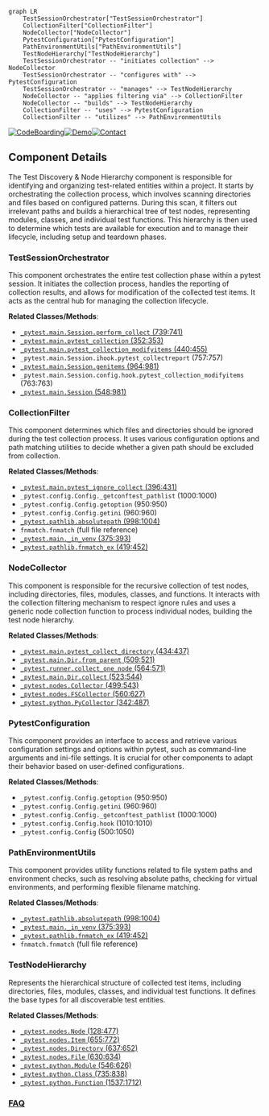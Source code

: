 ```mermaid
graph LR
    TestSessionOrchestrator["TestSessionOrchestrator"]
    CollectionFilter["CollectionFilter"]
    NodeCollector["NodeCollector"]
    PytestConfiguration["PytestConfiguration"]
    PathEnvironmentUtils["PathEnvironmentUtils"]
    TestNodeHierarchy["TestNodeHierarchy"]
    TestSessionOrchestrator -- "initiates collection" --> NodeCollector
    TestSessionOrchestrator -- "configures with" --> PytestConfiguration
    TestSessionOrchestrator -- "manages" --> TestNodeHierarchy
    NodeCollector -- "applies filtering via" --> CollectionFilter
    NodeCollector -- "builds" --> TestNodeHierarchy
    CollectionFilter -- "uses" --> PytestConfiguration
    CollectionFilter -- "utilizes" --> PathEnvironmentUtils
```
[![CodeBoarding](https://img.shields.io/badge/Generated%20by-CodeBoarding-9cf?style=flat-square)](https://github.com/CodeBoarding/CodeBoarding)[![Demo](https://img.shields.io/badge/Try%20our-Demo-blue?style=flat-square)](https://www.codeboarding.org/demo)[![Contact](https://img.shields.io/badge/Contact%20us%20-%20contact@codeboarding.org-lightgrey?style=flat-square)](mailto:contact@codeboarding.org)

## Component Details

The Test Discovery & Node Hierarchy component is responsible for identifying and organizing test-related entities within a project. It starts by orchestrating the collection process, which involves scanning directories and files based on configured patterns. During this scan, it filters out irrelevant paths and builds a hierarchical tree of test nodes, representing modules, classes, and individual test functions. This hierarchy is then used to determine which tests are available for execution and to manage their lifecycle, including setup and teardown phases.

### TestSessionOrchestrator
This component orchestrates the entire test collection phase within a pytest session. It initiates the collection process, handles the reporting of collection results, and allows for modification of the collected test items. It acts as the central hub for managing the collection lifecycle.


**Related Classes/Methods**:

- <a href="https://github.com/pytest-dev/pytest/blob/master/src/_pytest/main.py#L739-L741" target="_blank" rel="noopener noreferrer">`_pytest.main.Session.perform_collect` (739:741)</a>
- <a href="https://github.com/pytest-dev/pytest/blob/master/src/_pytest/main.py#L352-L353" target="_blank" rel="noopener noreferrer">`_pytest.main.pytest_collection` (352:353)</a>
- <a href="https://github.com/pytest-dev/pytest/blob/master/src/_pytest/main.py#L440-L455" target="_blank" rel="noopener noreferrer">`_pytest.main.pytest_collection_modifyitems` (440:455)</a>
- `_pytest.main.Session.ihook.pytest_collectreport` (757:757)
- <a href="https://github.com/pytest-dev/pytest/blob/master/src/_pytest/main.py#L964-L981" target="_blank" rel="noopener noreferrer">`_pytest.main.Session.genitems` (964:981)</a>
- `_pytest.main.Session.config.hook.pytest_collection_modifyitems` (763:763)
- <a href="https://github.com/pytest-dev/pytest/blob/master/src/_pytest/main.py#L548-L981" target="_blank" rel="noopener noreferrer">`_pytest.main.Session` (548:981)</a>


### CollectionFilter
This component determines which files and directories should be ignored during the test collection process. It uses various configuration options and path matching utilities to decide whether a given path should be excluded from collection.


**Related Classes/Methods**:

- <a href="https://github.com/pytest-dev/pytest/blob/master/src/_pytest/main.py#L396-L431" target="_blank" rel="noopener noreferrer">`_pytest.main.pytest_ignore_collect` (396:431)</a>
- `_pytest.config.Config._getconftest_pathlist` (1000:1000)
- `_pytest.config.Config.getoption` (950:950)
- `_pytest.config.Config.getini` (960:960)
- <a href="https://github.com/pytest-dev/pytest/blob/master/src/_pytest/pathlib.py#L998-L1004" target="_blank" rel="noopener noreferrer">`_pytest.pathlib.absolutepath` (998:1004)</a>
- `fnmatch.fnmatch` (full file reference)
- <a href="https://github.com/pytest-dev/pytest/blob/master/src/_pytest/main.py#L375-L393" target="_blank" rel="noopener noreferrer">`_pytest.main._in_venv` (375:393)</a>
- <a href="https://github.com/pytest-dev/pytest/blob/master/src/_pytest/pathlib.py#L419-L452" target="_blank" rel="noopener noreferrer">`_pytest.pathlib.fnmatch_ex` (419:452)</a>


### NodeCollector
This component is responsible for the recursive collection of test nodes, including directories, files, modules, classes, and functions. It interacts with the collection filtering mechanism to respect ignore rules and uses a generic node collection function to process individual nodes, building the test node hierarchy.


**Related Classes/Methods**:

- <a href="https://github.com/pytest-dev/pytest/blob/master/src/_pytest/main.py#L434-L437" target="_blank" rel="noopener noreferrer">`_pytest.main.pytest_collect_directory` (434:437)</a>
- <a href="https://github.com/pytest-dev/pytest/blob/master/src/_pytest/main.py#L509-L521" target="_blank" rel="noopener noreferrer">`_pytest.main.Dir.from_parent` (509:521)</a>
- <a href="https://github.com/pytest-dev/pytest/blob/master/src/_pytest/runner.py#L564-L571" target="_blank" rel="noopener noreferrer">`_pytest.runner.collect_one_node` (564:571)</a>
- <a href="https://github.com/pytest-dev/pytest/blob/master/src/_pytest/main.py#L523-L544" target="_blank" rel="noopener noreferrer">`_pytest.main.Dir.collect` (523:544)</a>
- <a href="https://github.com/pytest-dev/pytest/blob/master/src/_pytest/nodes.py#L499-L543" target="_blank" rel="noopener noreferrer">`_pytest.nodes.Collector` (499:543)</a>
- <a href="https://github.com/pytest-dev/pytest/blob/master/src/_pytest/nodes.py#L560-L627" target="_blank" rel="noopener noreferrer">`_pytest.nodes.FSCollector` (560:627)</a>
- <a href="https://github.com/pytest-dev/pytest/blob/master/src/_pytest/python.py#L342-L487" target="_blank" rel="noopener noreferrer">`_pytest.python.PyCollector` (342:487)</a>


### PytestConfiguration
This component provides an interface to access and retrieve various configuration settings and options within pytest, such as command-line arguments and ini-file settings. It is crucial for other components to adapt their behavior based on user-defined configurations.


**Related Classes/Methods**:

- `_pytest.config.Config.getoption` (950:950)
- `_pytest.config.Config.getini` (960:960)
- `_pytest.config.Config._getconftest_pathlist` (1000:1000)
- `_pytest.config.Config.hook` (1010:1010)
- `_pytest.config.Config` (500:1050)


### PathEnvironmentUtils
This component provides utility functions related to file system paths and environment checks, such as resolving absolute paths, checking for virtual environments, and performing flexible filename matching.


**Related Classes/Methods**:

- <a href="https://github.com/pytest-dev/pytest/blob/master/src/_pytest/pathlib.py#L998-L1004" target="_blank" rel="noopener noreferrer">`_pytest.pathlib.absolutepath` (998:1004)</a>
- <a href="https://github.com/pytest-dev/pytest/blob/master/src/_pytest/main.py#L375-L393" target="_blank" rel="noopener noreferrer">`_pytest.main._in_venv` (375:393)</a>
- <a href="https://github.com/pytest-dev/pytest/blob/master/src/_pytest/pathlib.py#L419-L452" target="_blank" rel="noopener noreferrer">`_pytest.pathlib.fnmatch_ex` (419:452)</a>
- `fnmatch.fnmatch` (full file reference)


### TestNodeHierarchy
Represents the hierarchical structure of collected test items, including directories, files, modules, classes, and individual test functions. It defines the base types for all discoverable test entities.


**Related Classes/Methods**:

- <a href="https://github.com/pytest-dev/pytest/blob/master/src/_pytest/nodes.py#L128-L477" target="_blank" rel="noopener noreferrer">`_pytest.nodes.Node` (128:477)</a>
- <a href="https://github.com/pytest-dev/pytest/blob/master/src/_pytest/nodes.py#L655-L772" target="_blank" rel="noopener noreferrer">`_pytest.nodes.Item` (655:772)</a>
- <a href="https://github.com/pytest-dev/pytest/blob/master/src/_pytest/nodes.py#L637-L652" target="_blank" rel="noopener noreferrer">`_pytest.nodes.Directory` (637:652)</a>
- <a href="https://github.com/pytest-dev/pytest/blob/master/src/_pytest/nodes.py#L630-L634" target="_blank" rel="noopener noreferrer">`_pytest.nodes.File` (630:634)</a>
- <a href="https://github.com/pytest-dev/pytest/blob/master/src/_pytest/python.py#L546-L626" target="_blank" rel="noopener noreferrer">`_pytest.python.Module` (546:626)</a>
- <a href="https://github.com/pytest-dev/pytest/blob/master/src/_pytest/python.py#L735-L838" target="_blank" rel="noopener noreferrer">`_pytest.python.Class` (735:838)</a>
- <a href="https://github.com/pytest-dev/pytest/blob/master/src/_pytest/python.py#L1537-L1712" target="_blank" rel="noopener noreferrer">`_pytest.python.Function` (1537:1712)</a>




### [FAQ](https://github.com/CodeBoarding/GeneratedOnBoardings/tree/main?tab=readme-ov-file#faq)